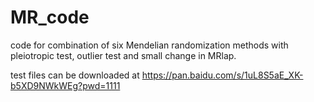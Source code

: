 # MR_code
code for combination of six Mendelian randomization methods with pleiotropic test, outlier test and small change in MRlap.

test files can be downloaded at https://pan.baidu.com/s/1uL8S5aE_XK-b5XD9NWkWEg?pwd=1111 
